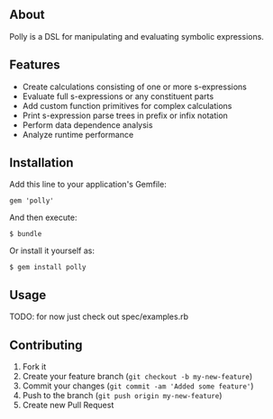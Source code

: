 ## About

Polly is a DSL for manipulating and evaluating symbolic expressions.

## Features

* Create calculations consisting of one or more s-expressions 
* Evaluate full s-expressions or any constituent parts
* Add custom function primitives for complex calculations
* Print s-expression parse trees in prefix or infix notation
* Perform data dependence analysis
* Analyze runtime performance 

## Installation

Add this line to your application's Gemfile:

    gem 'polly'

And then execute:

    $ bundle

Or install it yourself as:

    $ gem install polly


## Usage

TODO: for now just check out spec/examples.rb

## Contributing

1. Fork it
2. Create your feature branch (`git checkout -b my-new-feature`)
3. Commit your changes (`git commit -am 'Added some feature'`)
4. Push to the branch (`git push origin my-new-feature`)
5. Create new Pull Request
